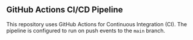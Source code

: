 ## GitHub Actions CI/CD Pipeline

This repository uses GitHub Actions for Continuous Integration (CI). The pipeline is configured to run on push events to the `main` branch.
